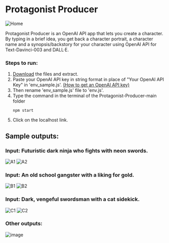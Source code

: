 # Protagonist Producer

![Home](https://github.com/SachShetty/Protagonist-Producer/assets/132273464/03237e69-0e39-42a2-85b6-6dabfd4d67ee)

Protagonist Producer is an OpenAI API app that lets you create a character. By typing in a brief idea, you get back a character portrait, a character name and a synopsis/backstory for your character using OpenAI API for Text-Davinci-003 and DALL·E.

### Steps to run:
1. [Download](https://minhaskamal.github.io/DownGit/#/home?url=https://github.com/SachShetty/Protagonist-Producer) the files and extract.
2. Paste your OpenAI API key in string format in place of "Your OpenAI API Key" in 'env_sample.js'.
   [(How to get an OpenAI API key)](https://tfthacker.medium.com/how-to-get-your-own-api-key-for-using-openai-chatgpt-in-obsidian-41b7dd71f8d3)
3. Then rename 'env_sample.js' file to 'env.js'.
4. Type the command in the terminal of the Protagonist-Producer-main folder
	```shell 
	npm start
	```
 5. Click on the localhost link.

## Sample outputs:

### Input: Futuristic dark ninja who fights with neon swords.
![A1](https://github.com/SachShetty/Protagonist-Producer/assets/132273464/c4b89b0f-6a77-44c8-8cab-6270ba891fd2)
![A2](https://github.com/SachShetty/Protagonist-Producer/assets/132273464/c4984750-af9a-4004-a67c-ed69b541dad2)


### Input: An old school gangster with a liking for gold.
![B1](https://github.com/SachShetty/Protagonist-Producer/assets/132273464/2cfc3149-112d-4ebc-9812-85b4fb2f8e62)
![B2](https://github.com/SachShetty/Protagonist-Producer/assets/132273464/422a79ec-73f0-4e0e-b262-aae66eb34eb1)


### Input: Dark, vengeful swordsman with a cat sidekick.
![C1](https://github.com/SachShetty/Protagonist-Producer/assets/132273464/c230a2c3-d0cc-4d82-b5fd-186087d1a535)
![C2](https://github.com/SachShetty/Protagonist-Producer/assets/132273464/df89d6ee-28f3-4f2f-80e8-749e3ea65339)

### Other outputs:
![image](https://github.com/SachShetty/Protagonist-Producer/assets/132273464/8e440858-9e90-417a-a6cf-f6c4c3abe3b8)


